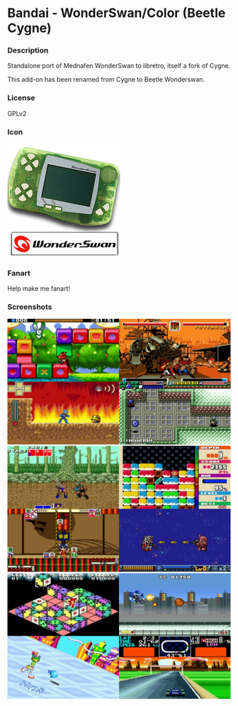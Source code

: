 # Bandai - WonderSwan/Color (Beetle Cygne)

### Description

Standalone port of Mednafen WonderSwan to libretro, itself a fork of Cygne.

This add-on has been renamed from Cygne to Beetle Wonderswan.

### License

GPLv2

### Icon

![Bandai - WonderSwan/Color (Beetle Cygne) icon](game.libretro.beetle-cygne/resources/icon.png)

### Fanart

Help make me fanart!

### Screenshots

![Bandai - WonderSwan/Color (Beetle Cygne) screenshot](game.libretro.beetle-cygne/resources/screenshot-01.jpg)
![Bandai - WonderSwan/Color (Beetle Cygne) screenshot](game.libretro.beetle-cygne/resources/screenshot-02.jpg)
![Bandai - WonderSwan/Color (Beetle Cygne) screenshot](game.libretro.beetle-cygne/resources/screenshot-03.jpg)
